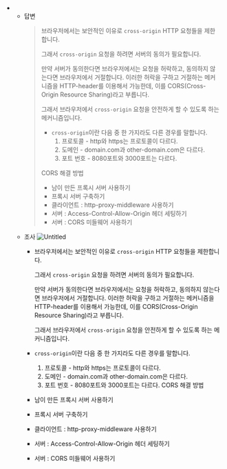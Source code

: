 -   -   답변
        > 브라우저에서는 보안적인 이유로 `cross-origin` HTTP 요청들을 제한합니다.
        >
        > 그래서 `cross-origin` 요청을 하려면 서버의 동의가 필요합니다.
        >
        > 만약 서버가 동의한다면 브라우저에서는 요청을 허락하고, 동의하지 않는다면 브라우저에서 거절합니다. 이러한 허락을 구하고 거절하는 메커니즘을 HTTP-header를 이용해서 가능한데, 이를 CORS(Cross-Origin Resource Sharing)라고 부릅니다.
        >
        > 그래서 브라우저에서 `cross-origin` 요청을 안전하게 할 수 있도록 하는 메커니즘입니다.
        >
        > -   `cross-origin`이란 다음 중 한 가지라도 다른 경우를 말합니다.
        >     1. 프로토콜 - http와 https는 프로토콜이 다르다.
        >     2. 도메인 - domain.com과 other-domain.com은 다르다.
        >     3. 포트 번호 - 8080포트와 3000포트는 다르다.
        >
        > CORS 해결 방법
        >
        > -   남이 만든 프록시 서버 사용하기
        > -   프록시 서버 구축하기
        > -   클라이언트 : http-proxy-middleware 사용하기
        > -   서버 : Access-Control-Allow-Origin 헤더 세팅하기
        > -   서버 : CORS 미들웨어 사용하기
    -   조사
        ![Untitled](https://prod-files-secure.s3.us-west-2.amazonaws.com/976b641b-2e6b-431e-9b42-97c07d7d244f/701149da-8c91-41ff-9008-193530edaf0d/Untitled.png)
        -   브라우저에서는 보안적인 이유로 `cross-origin` HTTP 요청들을 제한합니다.

            그래서 `cross-origin` 요청을 하려면 서버의 동의가 필요합니다.

            만약 서버가 동의한다면 브라우저에서는 요청을 허락하고, 동의하지 않는다면 브라우저에서 거절합니다. 이러한 허락을 구하고 거절하는 메커니즘을 HTTP-header를 이용해서 가능한데, 이를 CORS(Cross-Origin Resource Sharing)라고 부릅니다.

            그래서 브라우저에서 `cross-origin` 요청을 안전하게 할 수 있도록 하는 메커니즘입니다.

        -   `cross-origin`이란 다음 중 한 가지라도 다른 경우를 말합니다.
            1. 프로토콜 - http와 https는 프로토콜이 다르다.
            2. 도메인 - domain.com과 other-domain.com은 다르다.
            3. 포트 번호 - 8080포트와 3000포트는 다르다.
        CORS 해결 방법
        -   남이 만든 프록시 서버 사용하기
        -   프록시 서버 구축하기
        -   클라이언트 : http-proxy-middleware 사용하기
        -   서버 : Access-Control-Allow-Origin 헤더 세팅하기
        -   서버 : CORS 미들웨어 사용하기
